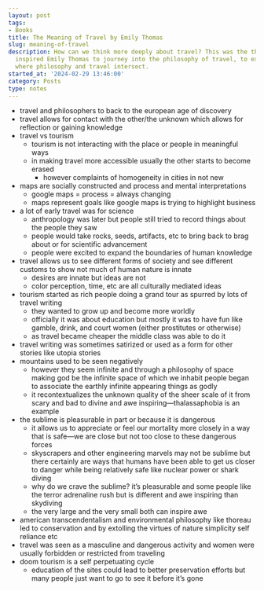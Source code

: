 ```yaml
---
layout: post
tags:
- Books
title: The Meaning of Travel by Emily Thomas
slug: meaning-of-travel
description: How can we think more deeply about travel? This was the thought that
  inspired Emily Thomas to journey into the philosophy of travel, to explore the places
  where philosophy and travel intersect.
started_at: '2024-02-29 13:46:00'
category: Posts
type: notes
---
```


* travel and philosophers to back to the european age of discovery
* travel allows for contact with the other/the unknown which allows for reflection or gaining knowledge
* travel vs tourism
    * tourism is not interacting with the place or people in meaningful ways
    * in making travel more accessible usually the other starts to become erased
        * however complaints of homogeneity in cities in not new
* maps are socially constructed and process and mental interpretations
    * google maps = process = always changing
    * maps represent goals like google maps is trying to highlight business
* a lot of early travel was for science
    * anthropology was later but people still tried to record things about the people they saw
    * people would take rocks, seeds, artifacts, etc to bring back to brag about or for scientific advancement
    * people were excited to expand the boundaries of human knowledge 
* travel allows us to see different forms of society and see different customs to show not much of human nature is innate
    * desires are innate but ideas are not
    * color perception, time, etc are all culturally mediated ideas 
* tourism started as rich people doing a grand tour as spurred by lots of travel writing
    * they wanted to grow up and become more worldly
    * officially it was about education but mostly it was to have fun like gamble, drink, and court women (either prostitutes or otherwise)
    * as travel became cheaper the middle class was able to do it 
* travel writing was sometimes satirized or used as a form for other stories like utopia stories
* mountains used to be seen negatively
    * however they seem infinite and through a philosophy of space making god be the infinite space of which we inhabit people began to associate the earthly infinite appearing things as godly 
    * it recontextualizes the unknown quality of the sheer scale of it from scary and bad to divine and awe inspiring—thalassaphobia is an example  
* the sublime is pleasurable in part or because it is dangerous
    * it allows us to appreciate or feel our mortality more closely in a way that is safe—we are close but not too close to these dangerous forces
    * skyscrapers and other engineering marvels may not be sublime but there certainly are ways that humans have been able to get us closer to danger while being relatively safe like nuclear power or shark diving
    * why do we crave the sublime? it’s pleasurable and some people like the terror adrenaline rush but is different and awe inspiring than skydiving 
    * the very large and the very small both can inspire awe
* american transcendentalism and environmental philosophy like thoreau led to conservation and by extolling the virtues of nature simplicity self reliance etc
* travel was seen as a masculine and dangerous activity and women were usually forbidden or restricted from traveling
* doom tourism is a self perpetuating cycle
    * education of the sites could lead to better preservation efforts but many people just want to go to see it before it’s gone